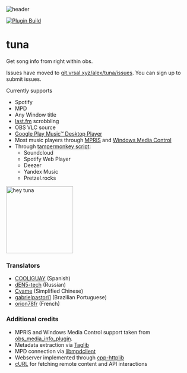 ![header](https://obsproject.com/forum/attachments/screenshot_20201013_230446-jpg.62004/ "tuna running on obs linux")

[![Plugin Build](https://github.com/univrsal/tuna/actions/workflows/main.yml/badge.svg)](https://github.com/univrsal/tuna/actions/workflows/main.yml)

# tuna
Get song info from right within obs.

Issues have moved to [git.vrsal.xyz/alex/tuna/issues](https://git.vrsal.xyz/alex/tuna/issues). You can sign up to submit issues.
    
Currently supports
- Spotify
- MPD
- Any Window title
- [last.fm](https://last.fm) scrobbling
- OBS VLC source
- [Google Play Music™ Desktop Player](https://github.com/MarshallOfSound/Google-Play-Music-Desktop-Player-UNOFFICIAL-)
- Most music players through [MPRIS](https://specifications.freedesktop.org/mpris-spec/latest/) and [Windows Media Control](https://learn.microsoft.com/en-us/uwp/api/windows.media.control?view=winrt-19041)
- Through [tampermonkey script](https://github.com/univrsal/tuna/raw/master/deps/tuna_browser.user.js):
    - Soundcloud 
    - Spotify Web Player
    - Deezer
    - Yandex Music
    - Pretzel.rocks

<img src="src/gui/images/tuna.png" alt="hey tuna" width="180px">

### Translators
- [COOLIGUAY](https://github.com/COOLIGUAY) (Spanish) 
- [dEN5-tech](https://github.com/dEN5-tech) (Russian)
- [Cyame](https://github.com/Cyame) (Simplified Chinese) 
- [gabrielpastori1](https://github.com/gabrielpastori1) (Brazilian Portuguese) 
- [orion78fr](https://github.com/orion78fr) (French) 

### Additional credits

- MPRIS and Windows Media Control support taken from [obs_media_info_plugin](https://github.com/rmoalic/obs_media_info_plugin).
- Metadata extraction via [Taglib](https://taglib.org/)
- MPD connection via [libmpdclient](https://musicpd.org/libs/libmpdclient/)
- Webserver implemented through [cpp-httplib](https://github.com/yhirose/cpp-httplib)
- [cURL](https://curl.se) for fetching remote content and API interactions
